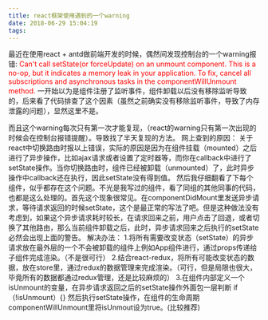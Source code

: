 ```yaml
---
title: react框架使用遇到的一个warning
date: 2018-06-29 15:04:19
tags:
---
```

最近在使用react + antd做前端开发的时候，偶然间发现控制台的一个warning报错:
<font color='red'>Can't call setState(or forceUpdate) on an unmount component. This is a no-op, but it indicates a memory leak in your application. To fix, cancel all subscriptions and asynchronous tasks in the componentWillUnmount method.
</font>
一开始以为是组件注册了监听事件，组件卸载以后没有移除监听导致的，后来看了代码排查了这个因素（虽然之前确实没有移除监听事件，导致了内存泄露的问题），显然这里不是。
 <!-- more -->
而且这个warning每次只有第一次才能复现，（react的warning只有第一次出现的时候会在控制台报错提醒）。导致找了半天复现的方法。
网上查到的原因：
关于react中切换路由时报以上错误，实际的原因是因为在组件挂载（mounted）之后进行了异步操作，比如ajax请求或者设置了定时器等，而你在callback中进行了setState操作。当你切换路由时，组件已经被卸载（unmounted）了，此时异步操作中callback还在执行，因此setState没有得到值。
然后我仔细翻看了下每个组件，似乎都存在这个问题。不光是我写过的组件，看了同组的其他同事的代码，也都是这么处理的。首先这个现象很常见。在componentDidMount里发送异步请求，等待请求返回的时候setState，这个是最正常的写法了吧。但是这种做法没有考虑到，如果这个异步请求耗时较长，在请求回来之前，用户点击了回退，或者切换了其他路由，那么当前组件卸载之后，此时，异步请求回来之后执行的setState必然会出现上面的警告。
解决办法：
1.将所有需要改变状态（setState）的异步请求放在最外层的一个不会被卸载的组件上例如App组件进行，通过props传递给子组件完成渲染。（不是很可行）
2.结合react-redux，将所有可能改变状态的数据，放在store里，通过redux的数据管理来完成渲染。（可行，但是局限也很大，毕竟所有的数据都通过redux管理，还是比较麻烦的）
3.在组件内部定义一个isUnmount的变量，在异步请求返回之后的setState操作外面包一层判断 if（!isUnmount）{} 然后执行setState操作，在组件的生命周期componentWillUnmount里将isUnmout设为true。(比较推荐)